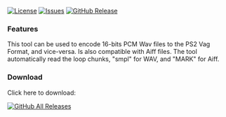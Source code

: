 [![License](https://img.shields.io/github/license/eurotools/PS2_Vag_Tool)](https://www.gnu.org/licenses/gpl-3.0.html)
[![Issues](https://img.shields.io/github/issues/eurotools/PS2_Vag_Tool)](https://github.com/eurotools/PS2_Vag_Tool/issues)
[![GitHub Release](https://img.shields.io/github/v/release/eurotools/PS2_Vag_Tool)](https://github.com/eurotools/PS2_Vag_Tool/releases/latest)

### Features
This tool can be used to encode 16-bits PCM Wav files to the PS2 Vag Format, and vice-versa. Is also compatible with Aiff files. The tool automatically read the loop chunks, "smpl" for WAV, and "MARK" for Aiff.

### Download
Click here to download:

[![GitHub All Releases](https://img.shields.io/github/v/release/eurotools/PS2_Vag_Tool?style=for-the-badge)](https://github.com/eurotools/PS2_Vag_Tool/releases/latest)

